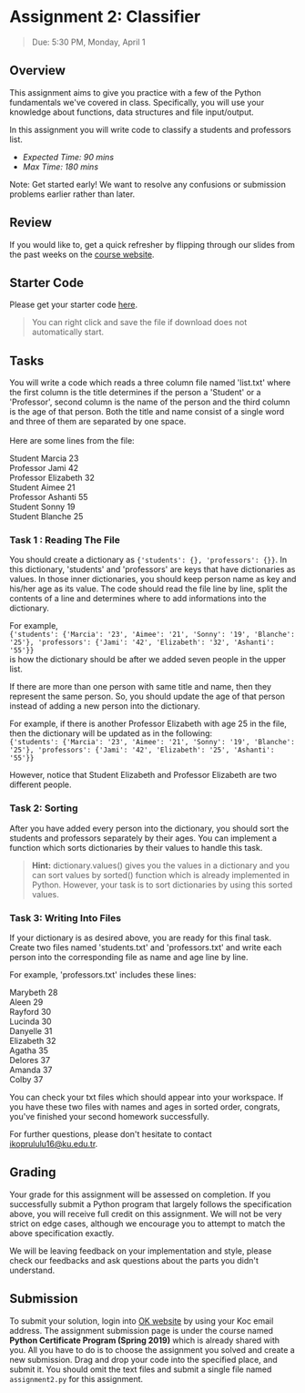# Assignment 2: Classifier
> Due: 5:30 PM, Monday, April 1

## Overview
This assignment aims to give you practice with a few of the Python fundamentals we've covered in class. Specifically, you will use your knowledge about functions, data structures and file input/output.

In this assignment you will write code to classify a students and professors list.

- *Expected Time: 90 mins*
- *Max Time: 180 mins*

Note: Get started early! We want to resolve any confusions or submission problems earlier rather than later.

## Review

If you would like to, get a quick refresher by flipping through our slides from the past weeks on the [course website](https://koltpython.github.io/lecture).

## Starter Code
Please get your starter code [here](https://github.com/koltpython/python-assignments/blob/master/Assignment2/assignment2.zip).

> You can right click and save the file if download does not automatically start.

## Tasks

You will write a code which reads a three column file named 'list.txt' where the first column is the title determines if the person a 'Student' or a 'Professor', second column is the name of the person and the third column is the age of that person. Both the title and name consist of a single word and three of them are separated by one space. \
\
Here are some lines from the file:

Student Marcia 23\
Professor Jami 42\
Professor Elizabeth 32\
Student Aimee 21\
Professor Ashanti 55\
Student Sonny 19\
Student Blanche 25


### Task 1 : Reading The File
You should create a dictionary as 
`{'students': {}, 'professors': {}}`. In this dictionary, 'students' and 'professors' are keys that have dictionaries as values. In those inner dictionaries, you should keep person name as key and his/her age as its value. The code should read the file line by line, split the contents of a line and determines where to add informations into the dictionary. 

For example,\
`{'students': {'Marcia': '23', 'Aimee': '21', 'Sonny': '19', 'Blanche': '25'}, 'professors': {'Jami': '42', 'Elizabeth': '32', 'Ashanti': '55'}} ` \
is how the dictionary should be after we added seven people in the upper list. 

If there are more than one person with same title and name, then they represent the same person. So, you should update the age of that person instead of adding a new person into the dictionary. 

For example, if there is another Professor Elizabeth with age 25 in the file, then the dictionary will be updated as in the following:\
`{'students': {'Marcia': '23', 'Aimee': '21', 'Sonny': '19', 'Blanche': '25'}, 'professors': {'Jami': '42', 'Elizabeth': '25', 'Ashanti': '55'}} `

However, notice that Student Elizabeth and Professor Elizabeth are two different people.

### Task 2: Sorting
After you have added every person into the dictionary, you should sort the students and professors separately by their ages. You can implement a function which sorts dictionaries by their values to handle this task. 

> **Hint:** dictionary.values() gives you the values in a dictionary and you can sort values by sorted() function which is already implemented in Python. However, your task is to sort dictionaries by using this sorted values. 

### Task 3: Writing Into Files

If your dictionary is as desired above, you are ready for this final task. Create two files named 'students.txt' and 'professors.txt' and write each person into the corresponding file as name and age line by line.

For example, 'professors.txt' includes these lines:

Marybeth 28\
Aleen 29\
Rayford 30\
Lucinda 30\
Danyelle 31\
Elizabeth 32\
Agatha 35\
Delores 37\
Amanda 37\
Colby 37

You can check your txt files which should appear into your workspace. If you have these two files with names and ages in sorted order, congrats, you've finished your second homework successfully. 

For further questions, please don't hesitate to contact [ikoprululu16@ku.edu.tr](mailto:ikoprululu16@ku.edu.tr).

## Grading

Your grade for this assignment will be assessed on completion. If you successfully submit a Python program that largely follows the specification above, you will receive full credit on this assignment. We will not be very strict on edge cases, although we encourage you to attempt to match the above specification exactly.

We will be leaving feedback on your implementation and style, please check our feedbacks and ask questions about the parts you didn't understand.

## Submission

To submit your solution, login into [OK website](https://okpy.org) by using your Koc email address. The assignment submission page is under the course named **Python Certificate Program (Spring 2019)** which is already shared with you. All you have to do is to choose the assignment you solved and create a new submission. Drag and drop your code into the specified place, and submit it. You should omit the text files and submit a single file named `assignment2.py` for this assignment.
